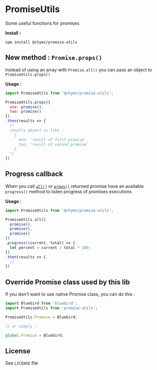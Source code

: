 # PromiseUtils
Some useful functions for promises

**Install :**

`npm install @chymz/promise-utils`

## New method : `Promise.props()`
Instead of using an array with `Promise.all()` you can pass an object to `PromiseUtils.props()`

**Usage :**
```javascript
import PromiseUtils from '@chymz/promise-utils';

PromiseUtils.props({
  one: promise(),
  two: promise()
})
.then(results => {
  /*
  results object is like :
    {
      one: 'result of first promise',
      two: 'result of second promise'
    }
  */
})
```

## Progress callback
When you call [`all()`](https://developer.mozilla.org/en-US/docs/Web/JavaScript/Reference/Global_Objects/Promise/all) or [`props()`](http://bluebirdjs.com/docs/api/promise.props.html) returned promise have an available `progress()` method to listen progress of promises executions

**Usage :**
```javascript
import PromiseUtils from '@chymz/promise-utils';

PromiseUtils.all([
  promise(),
  promise(),
  promise()
])
.progress((current, total) => {
  let percent = current / total * 100;
})
.then(results => {
  // ...
})
```

## Override Promise class used by this lib
If you don't want to use native Promise class, you can do this :

```javascript
import Bluebird from 'bluebird';
import PromiseUtils from 'promise-utils';

PromiseUtils.Promise = Bluebird;

// or simply :

global.Promise = Bluebird;

```

## License
See `LICENSE` file
